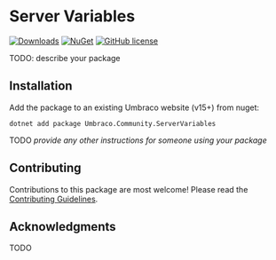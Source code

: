 # Server Variables 

[![Downloads](https://img.shields.io/nuget/dt/Umbraco.Community.ServerVariables?color=cc9900)](https://www.nuget.org/packages/Umbraco.Community.ServerVariables/)
[![NuGet](https://img.shields.io/nuget/vpre/Umbraco.Community.ServerVariables?color=0273B3)](https://www.nuget.org/packages/Umbraco.Community.ServerVariables)
[![GitHub license](https://img.shields.io/github/license/iOvergaard/umbraco-servervariables?color=8AB803)](../LICENSE)

TODO: describe your package

<!--
Including screenshots is a really good idea! 

If you put images into /docs/screenshots, then you would reference them in this readme as, for example:

<img alt="..." src="https://github.com/iOvergaard/umbraco-servervariables/blob/develop/docs/screenshots/screenshot.png">
-->

## Installation

Add the package to an existing Umbraco website (v15+) from nuget:

`dotnet add package Umbraco.Community.ServerVariables`

TODO *provide any other instructions for someone using your package*

## Contributing

Contributions to this package are most welcome! Please read the [Contributing Guidelines](CONTRIBUTING.md).

## Acknowledgments

TODO